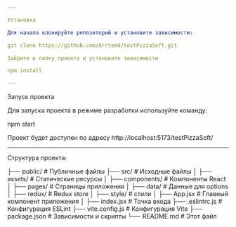 ```yaml
---

Установка

Для начала клонируйте репозиторий и установите зависимости:

git clone https://github.com/Arrtem4/testPizzaSoft.git

Зайдите в папку проекта и установите зависимости

npm install

---
```


Запуск проекта

Для запуска проекта в режиме разработки используйте команду:

npm start

Проект будет доступен по адресу http://localhost:5173/testPizzaSoft/

---

Структура проекта:

├── public/ # Публичные файлы
├── src/ # Исходные файлы
│ ├── assets/ # Статические ресурсы
│ ├── components/ # Компоненты React
│ ├── pages/ # Страницы приложения
│ ├── data/ # Данные для options
│ ├── redux/ # Redux store
│ ├── style/ # стили
│ ├── App.jsx # Главный компонент приложения
│ ├── index.jsx # Точка входа
├── .eslintrc.js # Конфигурация ESLint
├── vite.config.js # Конфигурация Vite
├── package.json # Зависимости и скрипты
└── README.md # Этот файл

